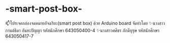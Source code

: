 # -smart-post-box-
📫โปรเจคกล่องจดหมายอัจฉริยะ(smart post box) ด้วย Arduino board
จัดทำโดย
✨นางสาวกานต์ธิดา อันทะปัญญา	รหัสนักศึกษา 643050400-4
✨นางสาวศศิธร ภักดีบุรุษ		รหัสนักศึกษา 643050417-7
